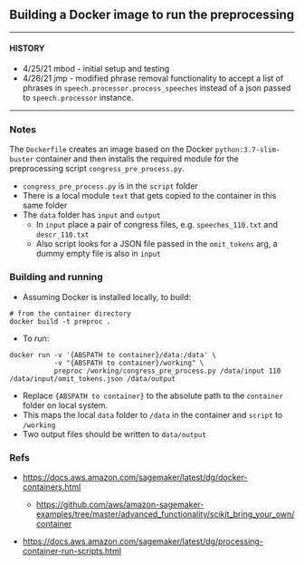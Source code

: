 ## Building a Docker image to run the preprocessing

-----

#### HISTORY

* 4/25/21 mbod - initial setup and testing
* 4/26/21 jmp - modified phrase removal functionality to accept a list of phrases in `speech.processor.process_speeches` instead of a json passed to `speech.processor` instance.
----

### Notes

The `Dockerfile` creates an image based on the Docker `python:3.7-slim-buster` container and then installs the required module for the
preprocessing script `congress_pre_process.py`.

* `congress_pre_process.py` is in the `script` folder
* There is a local module `text` that gets copied to the container in this same folder
* The `data` folder has `input` and `output`
	* In `input` place a pair of congress files, e.g. `speeches_110.txt` and `descr_110.txt`
	* Also script looks for a JSON file passed in the `omit_tokens` arg, a dummy empty file is also in `input`

### Building and running

* Assuming Docker is installed locally, to build:
```
# from the container directory
docker build -t preproc .
```

* To run:
```
docker run -v '{ABSPATH to container}/data:/data' \
           -v "{ABSPATH to container}/working" \
           preproc /working/congress_pre_process.py /data/input 110 /data/input/omit_tokens.json /data/output
```

* Replace `{ABSPATH to container}` to the absolute path to the `container` folder on local system.
* This maps the local `data` folder to `/data` in the container and `script` to `/working`
* Two output files should be written to `data/output`


### Refs

* https://docs.aws.amazon.com/sagemaker/latest/dg/docker-containers.html
	* https://github.com/aws/amazon-sagemaker-examples/tree/master/advanced_functionality/scikit_bring_your_own/container

* https://docs.aws.amazon.com/sagemaker/latest/dg/processing-container-run-scripts.html
